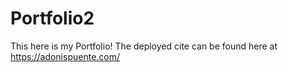 # Portfolio2

This here is my Portfolio! The deployed cite can be found here at https://adonispuente.com/
